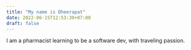 ```yaml
---
title: "My name is Dheerapat"
date: 2022-06-15T12:53:30+07:00
draft: false
---
```


I am a pharmacist learning to be a software dev, with traveling passion.